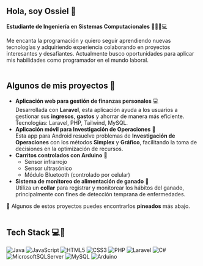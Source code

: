## Hola, soy Ossiel 👋

**Estudiante de Ingeniería en Sistemas Computacionales** 👷🏻‍♂️💻

Me encanta la programación y quiero seguir aprendiendo nuevas tecnologías y adquiriendo experiencia colaborando en proyectos interesantes y desafiantes.
Actualmente busco oportunidades para aplicar mis habilidades como programador en el mundo laboral.
<br>
<br>

## Algunos de mis proyectos 🚀
- **Aplicación web para gestión de finanzas personales** 💻  
   Desarrollada con **Laravel**, esta aplicación ayuda a los usuarios a gestionar sus **ingresos**, **gastos** y ahorrar de manera más eficiente. Tecnologías: Laravel, PHP, Tailwind, MySQL.
- **Aplicación móvil para Investigación de Operaciones** 📱  
   Esta app para Android resuelve problemas de **Investigación de Operaciones** con los métodos **Simplex** y **Gráfico**, facilitando la toma de decisiones en la optimización de recursos.
- **Carritos controlados con Arduino** 🤖  
   - Sensor infrarrojo  
   - Sensor ultrasónico  
   - Módulo Bluetooth (controlado por celular)
- **Sistema de monitoreo de alimentación de ganado** 🐄  
   Utiliza un **collar** para registrar y monitorear los hábitos del ganado, principalmente con fines de detección temprana de enfermedades.

📌 Algunos de estos proyectos puedes encontrarlos **pineados** más abajo.
<br>
<br>

## Tech Stack 💻🔧

![Java](https://img.shields.io/badge/java-ED8B00?style=for-the-badge)
![JavaScript](https://img.shields.io/badge/javascript-303030?style=for-the-badge&logo=javascript&logoColor=F7DF1E)
![HTML5](https://img.shields.io/badge/html5-E34F26?style=for-the-badge&logo=html5&logoColor=fff)
![CSS3](https://img.shields.io/badge/css3-1572B6?style=for-the-badge&logo=css3&logoColor=fff)
![PHP](https://img.shields.io/badge/php-777BB4?style=for-the-badge&logo=php&logoColor=fff)
![Laravel](https://img.shields.io/badge/laravel-FF2D20?style=for-the-badge&logo=laravel&logoColor=fff)
![C#](https://img.shields.io/badge/C%23-823085?style=for-the-badge)
![MicrosoftSQLServer](https://img.shields.io/badge/Microsoft%20SQL%20Server-CC2927?style=for-the-badge)
![MySQL](https://img.shields.io/badge/MySQL-CC2927?style=for-the-badge)
![Arduino](https://img.shields.io/badge/Arduino-00979D?style=for-the-badge&logo=Arduino&logoColor=fff)